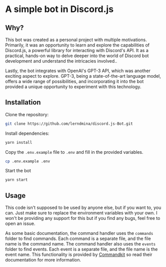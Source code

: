 # A simple bot in Discord.js

## Why?

This bot was created as a personal project with multiple motivations. Primarily, it was an opportunity to learn and explore the capabilities of Discord.js, a powerful library for interacting with Discord's API. It as a practical, hands-on way to delve deeper into the world of Discord bot development and understand the intricacies involved..

Lastly, the bot integrates with OpenAI's GPT-3 API, which was another exciting aspect to explore. GPT-3, being a state-of-the-art language model, offers a wide range of possibilities, and incorporating it into the bot provided a unique opportunity to experiment with this technology.

## Installation
Clone the repository:
```bash
git clone https://github.com/lerndmina/discord.js-Bot.git
```

Install dependencies:
```bash
yarn install
```

Copy the `.env.example` file to `.env` and fill in the provided variables.
```bash
cp .env.example .env
```

Start the bot
```bash
yarn start
```

## Usage
This code isn't supposed to be used by anyone else, but if you want to, you can. Just make sure to replace the environment variables with your own. I won't be providing any support for this but if you find any bugs, feel free to open an issue.

As some basic documentation, the command handler uses the `commands` folder to find commands. Each command is a separate file, and the file name is the command name. The command handler also uses the `events` folder to find events. Each event is a separate file, and the file name is the event name. This functionality is provided by [Commandkit](https://commandkit.js.org/) so read their documentation for more information.
